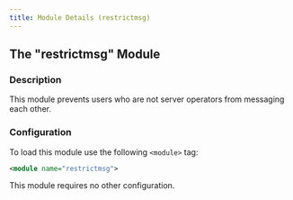 ```yaml
---
title: Module Details (restrictmsg)
---
```


## The "restrictmsg" Module

### Description

This module prevents users who are not server operators from messaging each other.

### Configuration

To load this module use the following `<module>` tag:

```xml
<module name="restrictmsg">
```

This module requires no other configuration.
